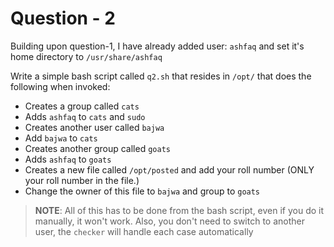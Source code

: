 # Question - 2

Building upon question-1, I have already added user: `ashfaq` and set it's home directory to `/usr/share/ashfaq`

Write a simple bash script called `q2.sh` that resides in `/opt/` that does the following when invoked:

- Creates a group called `cats`
- Adds `ashfaq` to `cats` and `sudo`
- Creates another user called `bajwa`
- Add `bajwa` to `cats`
- Creates another group called `goats`
- Adds `ashfaq` to `goats`
- Creates a new file called `/opt/posted` and add your roll number (ONLY your roll number in the file.)
- Change the owner of this file to `bajwa` and group to `goats`

> **NOTE**:
All of this has to be done from the bash script, even if you do it manually, it won't work.
Also, you don't need to switch to another user, the `checker` will handle each case automatically